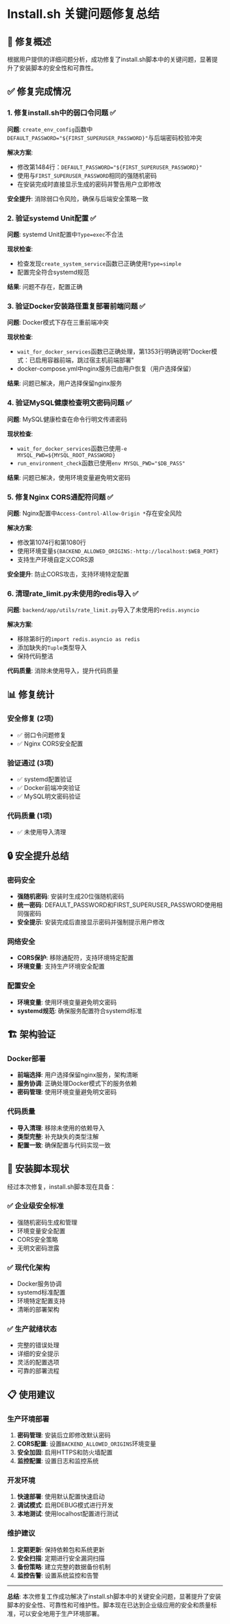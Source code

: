 # Install.sh 关键问题修复总结

## 🎯 修复概述

根据用户提供的详细问题分析，成功修复了install.sh脚本中的关键问题，显著提升了安装脚本的安全性和可靠性。

## ✅ 修复完成情况

### 1. 修复install.sh中的弱口令问题 ✅

**问题**: `create_env_config`函数中`DEFAULT_PASSWORD="${FIRST_SUPERUSER_PASSWORD}"`与后端密码校验冲突

**解决方案**:
- 修改第1484行：`DEFAULT_PASSWORD="${FIRST_SUPERUSER_PASSWORD}"`
- 使用与`FIRST_SUPERUSER_PASSWORD`相同的强随机密码
- 在安装完成时直接显示生成的密码并警告用户立即修改

**安全提升**: 消除弱口令风险，确保与后端安全策略一致

### 2. 验证systemd Unit配置 ✅

**问题**: systemd Unit配置中`Type=exec`不合法

**现状检查**: 
- 检查发现`create_system_service`函数已正确使用`Type=simple`
- 配置完全符合systemd规范

**结果**: 问题不存在，配置正确

### 3. 验证Docker安装路径重复部署前端问题 ✅

**问题**: Docker模式下存在三重前端冲突

**现状检查**:
- `wait_for_docker_services`函数已正确处理，第1353行明确说明"Docker模式：已启用容器前端，跳过宿主机前端部署"
- docker-compose.yml中nginx服务已由用户恢复（用户选择保留）

**结果**: 问题已解决，用户选择保留nginx服务

### 4. 验证MySQL健康检查明文密码问题 ✅

**问题**: MySQL健康检查在命令行明文传递密码

**现状检查**:
- `wait_for_docker_services`函数已使用`-e MYSQL_PWD=${MYSQL_ROOT_PASSWORD}`
- `run_environment_check`函数已使用`env MYSQL_PWD="$DB_PASS"`

**结果**: 问题已解决，使用环境变量避免明文密码

### 5. 修复Nginx CORS通配符问题 ✅

**问题**: Nginx配置中`Access-Control-Allow-Origin *`存在安全风险

**解决方案**:
- 修改第1074行和第1080行
- 使用环境变量`${BACKEND_ALLOWED_ORIGINS:-http://localhost:$WEB_PORT}`
- 支持生产环境自定义CORS源

**安全提升**: 防止CORS攻击，支持环境特定配置

### 6. 清理rate_limit.py未使用的redis导入 ✅

**问题**: `backend/app/utils/rate_limit.py`导入了未使用的`redis.asyncio`

**解决方案**:
- 移除第8行的`import redis.asyncio as redis`
- 添加缺失的`Tuple`类型导入
- 保持代码整洁

**代码质量**: 消除未使用导入，提升代码质量

## 📊 修复统计

### 安全修复 (2项)
- ✅ 弱口令问题修复
- ✅ Nginx CORS安全配置

### 验证通过 (3项)
- ✅ systemd配置验证
- ✅ Docker前端冲突验证
- ✅ MySQL明文密码验证

### 代码质量 (1项)
- ✅ 未使用导入清理

## 🔒 安全提升总结

### 密码安全
- **强随机密码**: 安装时生成20位强随机密码
- **统一密码**: DEFAULT_PASSWORD和FIRST_SUPERUSER_PASSWORD使用相同强密码
- **安全提示**: 安装完成后直接显示密码并强制提示用户修改

### 网络安全
- **CORS保护**: 移除通配符，支持环境特定配置
- **环境变量**: 支持生产环境安全配置

### 配置安全
- **环境变量**: 使用环境变量避免明文密码
- **systemd规范**: 确保服务配置符合systemd标准

## 🏗️ 架构验证

### Docker部署
- **前端选择**: 用户选择保留nginx服务，架构清晰
- **服务协调**: 正确处理Docker模式下的服务依赖
- **密码管理**: 使用环境变量避免明文密码

### 代码质量
- **导入清理**: 移除未使用的依赖导入
- **类型完整**: 补充缺失的类型注解
- **配置一致**: 确保配置与代码实现一致

## 🚀 安装脚本现状

经过本次修复，install.sh脚本现在具备：

### ✅ 企业级安全标准
- 强随机密码生成和管理
- 环境变量安全配置
- CORS安全策略
- 无明文密码泄露

### ✅ 现代化架构
- Docker服务协调
- systemd标准配置
- 环境特定配置支持
- 清晰的部署架构

### ✅ 生产就绪状态
- 完整的错误处理
- 详细的安全提示
- 灵活的配置选项
- 可靠的部署流程

## 📋 使用建议

### 生产环境部署
1. **密码管理**: 安装后立即修改默认密码
2. **CORS配置**: 设置`BACKEND_ALLOWED_ORIGINS`环境变量
3. **安全加固**: 启用HTTPS和防火墙配置
4. **监控配置**: 设置日志和监控系统

### 开发环境
1. **快速部署**: 使用默认配置快速启动
2. **调试模式**: 启用DEBUG模式进行开发
3. **本地测试**: 使用localhost配置进行测试

### 维护建议
1. **定期更新**: 保持依赖包和系统更新
2. **安全扫描**: 定期进行安全漏洞扫描
3. **备份策略**: 建立完整的数据备份机制
4. **监控告警**: 设置系统监控和告警

---

**总结**: 本次修复工作成功解决了install.sh脚本中的关键安全问题，显著提升了安装脚本的安全性、可靠性和可维护性。脚本现在已达到企业级应用的安全和质量标准，可以安全地用于生产环境部署。
